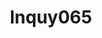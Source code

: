 ---
title: lnquy065
github: https://github.com/lnquy065
mode: light
transition: 3s
archetype:
  - Little Bit of Everything
---